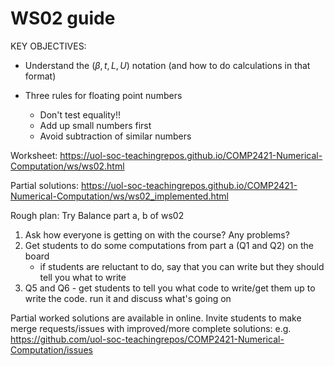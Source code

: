 # WS02 guide

KEY OBJECTIVES:

- Understand the $(\beta, t, L, U)$ notation (and how to do calculations in that format)

- Three rules for floating point numbers
  - Don't test equality!!
  - Add up small numbers first
  - Avoid subtraction of similar numbers

Worksheet:
<https://uol-soc-teachingrepos.github.io/COMP2421-Numerical-Computation/ws/ws02.html>

Partial solutions:
<https://uol-soc-teachingrepos.github.io/COMP2421-Numerical-Computation/ws/ws02_implemented.html>

Rough plan: Try Balance part a, b of ws02

1. Ask how everyone is getting on with the course? Any problems?
2. Get students to do some computations from part a (Q1 and Q2) on the board
	- if students are reluctant to do, say that you can write but they should tell you what to write
3. Q5 and Q6 - get students to tell you what code to write/get them up to write the code. run it and discuss what's going on

Partial worked solutions are available in online. Invite students to make merge requests/issues with improved/more complete solutions:
e.g. <https://github.com/uol-soc-teachingrepos/COMP2421-Numerical-Computation/issues>
